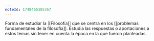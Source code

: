 ```yaml
---
noteId: 1748465185367
---
```


Forma de estudiar la [[Filosofía]] que se centra en los [[problemas fundamentales de la filosofía]]. Estudia las respuestas o aportaciones a estos temas sin tener en cuenta la época en la que fueron planteadas.